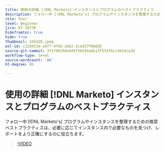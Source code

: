 ```yaml
---
title: 使用の詳細 [!DNL Marketo] インスタンスとプログラムのベストプラクティス
description: フォロー中 [!DNL Marketo's] プログラムやインスタンスを整理するための推奨ベストプラクティスは、必要に応じてインスタンス内で必要なものを見つけ、レポートをより正確にするのに役立ちます。
role: User
level: Beginner
jira: KT-10736
hidefromtoc: true
hide: true
thumbnail: 345420.jpeg
exl-id: c128913a-a4f7-4f45-ab62-3ced27f068d5
source-git-commit: 3f1f9929de4d475b916a6b13f555f6cc3014ca3d
workflow-type: tm+mt
source-wordcount: '86'
ht-degree: 0%

---
```


# 使用の詳細 [!DNL Marketo] インスタンスとプログラムのベストプラクティス

フォロー中 [!DNL Marketo's] プログラムやインスタンスを整理するための推奨ベストプラクティスは、必要に応じてインスタンス内で必要なものを見つけ、レポートをより正確にするのに役立ちます。

>[!VIDEO](https://video.tv.adobe.com/v/345420/?quality=12&learn=on)
